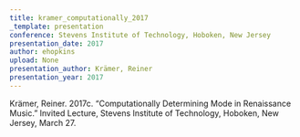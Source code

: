 ```yaml
---
title: kramer_computationally_2017
_template: presentation
conference: Stevens Institute of Technology, Hoboken, New Jersey
presentation_date: 2017
author: ehopkins
upload: None
presentation_author: Krämer, Reiner
presentation_year: 2017
---
```

Krämer, Reiner. 2017c. “Computationally Determining Mode in Renaissance Music.” Invited Lecture, Stevens Institute of Technology, Hoboken, New Jersey, March 27.
